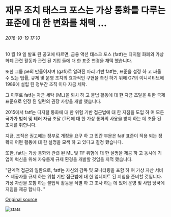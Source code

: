 # 재무 조치 태스크 포스는 가상 통화를 다루는 표준에 대 한 변화를 채택 ...

###### 2018-10-19 17:10

10 월 19 일 발표 된 공고에 따르면, 금융 액션 태스크 포스 (fatf)는 디지털 화폐와 가상 화폐 관련 활동과 관련 된 기업 들에 대 한 표준 변경을 채택 했습니다.

또한 그룹 pe의 만들어지며 (gafi)로 알려진 파리 기반 fatf는, 표준을 설정 하 고 싸울 수 있는 법률, 규제 및 운영 조치의 효과적인 구현을 촉진 하기 위해 G7의 이니셔티브에 1989에 설립 된 정부간 조직 이다 자금 세탁.

그 이후로 fatf는 자금 세탁 (ML)을 퇴치 하 고 불법 활동에 대 한 자금 조달을 위한 국제 표준으로 인정 된 일련의 권장 사항을 개발 했습니다.

2015에서 fatf는 디지털 통화에 대 한 위험 기반 접근법에 대 한 지침을 도입 하 여 모든 국가가 범죄 및 테러 자금 조달 (TF)에 대 한 가상 통화의 사용을 방지 하는 데 조율 된 조치를 취합니다.

지금, 조직은 권고에는 정부로 개정을 요구 하 고 민간 부문은 fatf 표준이 적용 되는 정확히 어떤 활동에 대 한 설명을 모색 하 고 있다고 결정 했습니다.

또한, fatf는 가상 통화와 관련 된 ML 및 TF 위험에 대 한 설명을 제공 하 고 동시에 기업이 혁신을 위해 자유롭게 규제 환경을 개발할 것임을 지적 했습니다.

"단계적 접근의 일환으로, fatf는 자신의 감독 및 모니터링을 포함 하 여 가상 자산 서비스 제공자를 규제 하는 위험 기반 접근법에 대 한 업데이트 된 지침을 준비할 것입니다. 가상 자산을 포함 하는 불법적 활동을 식별 하 고 조사 하는 데 있어 운영 및 사법 당국에 지침을 제공 합니다. "

[Original source](https://cointelegraph.com/news/financial-action-task-force-adopts-changes-to-standards-covering-virtual-currencies)

![stats](https://c.statcounter.com/11760860/0/a89fa40b/1/ "stats")